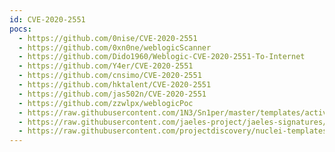 ```yaml
---
id: CVE-2020-2551
pocs:
  - https://github.com/0nise/CVE-2020-2551
  - https://github.com/0xn0ne/weblogicScanner
  - https://github.com/Dido1960/Weblogic-CVE-2020-2551-To-Internet
  - https://github.com/Y4er/CVE-2020-2551
  - https://github.com/cnsimo/CVE-2020-2551
  - https://github.com/hktalent/CVE-2020-2551
  - https://github.com/jas502n/CVE-2020-2551
  - https://github.com/zzwlpx/weblogicPoc
  - https://raw.githubusercontent.com/1N3/Sn1per/master/templates/active/CVE-2020-2551_-_Unauthenticated_Oracle_WebLogic_Server_Remote_Code_Execution.sh
  - https://raw.githubusercontent.com/jaeles-project/jaeles-signatures/master/cves/oracle-weblogic-rce-cve-2020-2551.yaml
  - https://raw.githubusercontent.com/projectdiscovery/nuclei-templates/master/cves/CVE-2020-2551.yaml
---
```

